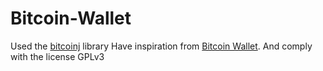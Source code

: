 # Bitcoin-Wallet
Used the [bitcoinj](https://github.com/bitcoinj/bitcoinj) library
Have inspiration from [Bitcoin Wallet](https://github.com/bitcoin-wallet/bitcoin-wallet). And comply with the license GPLv3
